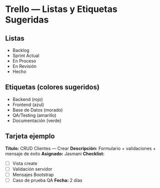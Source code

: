 # Trello — Listas y Etiquetas Sugeridas

## Listas
- Backlog
- Sprint Actual
- En Proceso
- En Revisión
- Hecho

## Etiquetas (colores sugeridos)
- Backend (rojo)
- Frontend (azul)
- Base de Datos (morado)
- QA/Testing (amarillo)
- Documentación (verde)

## Tarjeta ejemplo
**Título:** CRUD Clientes — Crear
**Descripción:** Formulario + validaciones + mensaje de éxito
**Asignado:** Jasmani
**Checklist:**
- [ ] Vista create
- [ ] Validación servidor
- [ ] Mensajes Bootstrap
- [ ] Caso de prueba QA
**Fecha:** 2 días
